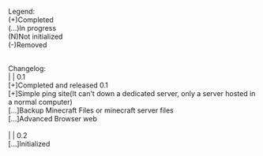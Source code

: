 Legend:<br />
(+)Completed<br />
(...)In progress<br />
(N)Not initialized<br />
(-)Removed<br /><br />

Changelog:<br />
 | | 0.1<br />
 [+]Completed and released 0.1<br />
 [+]Simple ping site(It can't down a dedicated server, only a server hosted in a normal computer)<br />
 [...]Backup Minecraft Files or minecraft server files<br />
 [...]Advanced Browser web<br /><br />
 | | 0.2<br />
 [...]Initialized